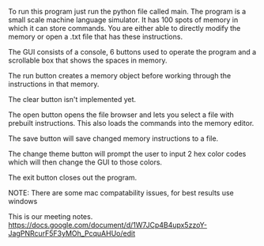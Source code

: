 To run this program just run the python file called main. The program is a small scale machine language simulator. It has 100 spots of memory in which it can store commands. You are either able to directly modify the memory or open a .txt file that has these instructions.

The GUI consists of a console, 6 buttons used to operate the program and a scrollable box that shows the spaces in memory.

The run button creates a memory object before working through the instructions in that memory.

The clear button isn't implemented yet.

The open button opens the file browser and lets you select a file with prebuilt instructions. This also loads the commands into the memory editor.

The save button will save changed memory instructions to a file.

The change theme button will prompt the user to input 2 hex color codes which will then change the GUI to those colors.

The exit button closes out the program.


NOTE: There are some mac compatability issues, for best results use windows

This is our meeting notes.
https://docs.google.com/document/d/1W7JCp4B4upx5zzoY-JagPNRcurF5F3yMOh_PcquAHUo/edit

